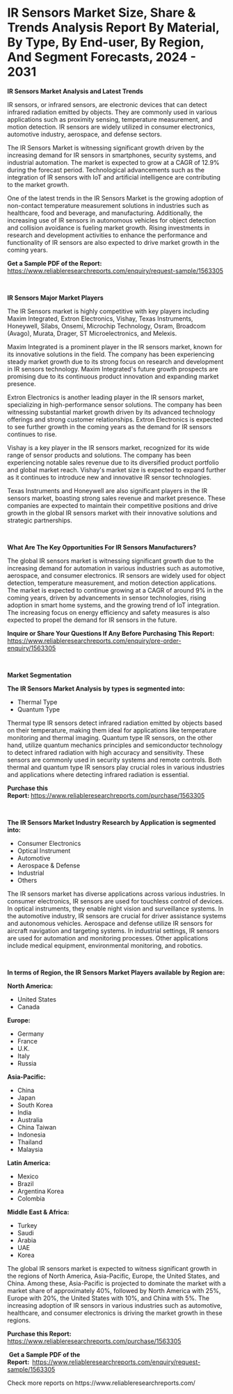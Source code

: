 <p><h1>IR Sensors Market Size, Share & Trends Analysis Report By Material, By Type, By End-user, By Region, And Segment Forecasts, 2024 - 2031</h1></p><p><strong>IR Sensors Market Analysis and Latest Trends</strong></p>
<p><p>IR sensors, or infrared sensors, are electronic devices that can detect infrared radiation emitted by objects. They are commonly used in various applications such as proximity sensing, temperature measurement, and motion detection. IR sensors are widely utilized in consumer electronics, automotive industry, aerospace, and defense sectors.</p><p>The IR Sensors Market is witnessing significant growth driven by the increasing demand for IR sensors in smartphones, security systems, and industrial automation. The market is expected to grow at a CAGR of 12.9% during the forecast period. Technological advancements such as the integration of IR sensors with IoT and artificial intelligence are contributing to the market growth.</p><p>One of the latest trends in the IR Sensors Market is the growing adoption of non-contact temperature measurement solutions in industries such as healthcare, food and beverage, and manufacturing. Additionally, the increasing use of IR sensors in autonomous vehicles for object detection and collision avoidance is fueling market growth. Rising investments in research and development activities to enhance the performance and functionality of IR sensors are also expected to drive market growth in the coming years.</p></p>
<p><strong>Get a Sample PDF of the Report:&nbsp;</strong> <a href="https://www.reliableresearchreports.com/enquiry/request-sample/1563305">https://www.reliableresearchreports.com/enquiry/request-sample/1563305</a></p>
<p>&nbsp;</p>
<p><strong>IR Sensors Major Market Players</strong></p>
<p><p>The IR Sensors market is highly competitive with key players including Maxim Integrated, Extron Electronics, Vishay, Texas Instruments, Honeywell, Silabs, Onsemi, Microchip Technology, Osram, Broadcom (Avago), Murata, Drager, ST Microelectronics, and Melexis. </p><p>Maxim Integrated is a prominent player in the IR sensors market, known for its innovative solutions in the field. The company has been experiencing steady market growth due to its strong focus on research and development in IR sensors technology. Maxim Integrated's future growth prospects are promising due to its continuous product innovation and expanding market presence.</p><p>Extron Electronics is another leading player in the IR sensors market, specializing in high-performance sensor solutions. The company has been witnessing substantial market growth driven by its advanced technology offerings and strong customer relationships. Extron Electronics is expected to see further growth in the coming years as the demand for IR sensors continues to rise.</p><p>Vishay is a key player in the IR sensors market, recognized for its wide range of sensor products and solutions. The company has been experiencing notable sales revenue due to its diversified product portfolio and global market reach. Vishay's market size is expected to expand further as it continues to introduce new and innovative IR sensor technologies.</p><p>Texas Instruments and Honeywell are also significant players in the IR sensors market, boasting strong sales revenue and market presence. These companies are expected to maintain their competitive positions and drive growth in the global IR sensors market with their innovative solutions and strategic partnerships.</p></p>
<p>&nbsp;</p>
<p><strong>What Are The Key Opportunities For IR Sensors Manufacturers?</strong></p>
<p><p>The global IR sensors market is witnessing significant growth due to the increasing demand for automation in various industries such as automotive, aerospace, and consumer electronics. IR sensors are widely used for object detection, temperature measurement, and motion detection applications. The market is expected to continue growing at a CAGR of around 9% in the coming years, driven by advancements in sensor technologies, rising adoption in smart home systems, and the growing trend of IoT integration. The increasing focus on energy efficiency and safety measures is also expected to propel the demand for IR sensors in the future.</p></p>
<p><strong>Inquire or Share Your Questions If Any Before Purchasing This Report:</strong> <a href="https://www.reliableresearchreports.com/enquiry/pre-order-enquiry/1563305">https://www.reliableresearchreports.com/enquiry/pre-order-enquiry/1563305</a></p>
<p>&nbsp;</p>
<p><strong>Market Segmentation</strong></p>
<p><strong>The IR Sensors Market Analysis by types is segmented into:</strong></p>
<p><ul><li>Thermal Type</li><li>Quantum Type</li></ul></p>
<p><p>Thermal type IR sensors detect infrared radiation emitted by objects based on their temperature, making them ideal for applications like temperature monitoring and thermal imaging. Quantum type IR sensors, on the other hand, utilize quantum mechanics principles and semiconductor technology to detect infrared radiation with high accuracy and sensitivity. These sensors are commonly used in security systems and remote controls. Both thermal and quantum type IR sensors play crucial roles in various industries and applications where detecting infrared radiation is essential.</p></p>
<p><strong>Purchase this Report:&nbsp;</strong><a href="https://www.reliableresearchreports.com/purchase/1563305">https://www.reliableresearchreports.com/purchase/1563305</a></p>
<p>&nbsp;</p>
<p><strong>The IR Sensors Market Industry Research by Application is segmented into:</strong></p>
<p><ul><li>Consumer Electronics</li><li>Optical Instrument</li><li>Automotive</li><li>Aerospace & Defense</li><li>Industrial</li><li>Others</li></ul></p>
<p><p>The IR sensors market has diverse applications across various industries. In consumer electronics, IR sensors are used for touchless control of devices. In optical instruments, they enable night vision and surveillance systems. In the automotive industry, IR sensors are crucial for driver assistance systems and autonomous vehicles. Aerospace and defense utilize IR sensors for aircraft navigation and targeting systems. In industrial settings, IR sensors are used for automation and monitoring processes. Other applications include medical equipment, environmental monitoring, and robotics.</p></p>
<p>&nbsp;</p>
<p><strong>In terms of Region, the IR Sensors Market Players available by Region are:</strong></p>
<p>
    <p> <strong> North America: </strong>
        <ul>
            <li>United States</li>
            <li>Canada</li>
        </ul>
        </p> 
    <p> <strong> Europe: </strong>
        <ul>
            <li>Germany</li>
            <li>France</li>
            <li>U.K.</li>
            <li>Italy</li>
            <li>Russia</li>
        </ul>
        </p> 
    <p> <strong> Asia-Pacific: </strong>
        <ul>
            <li>China</li>
            <li>Japan</li>
            <li>South Korea</li>
            <li>India</li>
            <li>Australia</li>
            <li>China Taiwan</li>
            <li>Indonesia</li>
            <li>Thailand</li>
            <li>Malaysia</li>
        </ul>
        </p> 
    <p> <strong> Latin America: </strong>
        <ul>
            <li>Mexico</li>
            <li>Brazil</li>
            <li>Argentina Korea</li>
            <li>Colombia</li>
        </ul>
        </p> 
    <p> <strong> Middle East & Africa: </strong>
        <ul>
            <li>Turkey</li>
            <li>Saudi</li>
            <li>Arabia</li>
            <li>UAE</li>
            <li>Korea</li>
        </ul>
    </p>
    </p>
<p><p>The global IR sensors market is expected to witness significant growth in the regions of North America, Asia-Pacific, Europe, the United States, and China. Among these, Asia-Pacific is projected to dominate the market with a market share of approximately 40%, followed by North America with 25%, Europe with 20%, the United States with 10%, and China with 5%. The increasing adoption of IR sensors in various industries such as automotive, healthcare, and consumer electronics is driving the market growth in these regions.</p></p>
<p><strong>Purchase this Report: </strong><a href="https://www.reliableresearchreports.com/purchase/1563305">https://www.reliableresearchreports.com/purchase/1563305</a></p>
<p>&nbsp;<strong>Get a Sample PDF of the Report:&nbsp;&nbsp;</strong><a href="https://www.reliableresearchreports.com/enquiry/request-sample/1563305">https://www.reliableresearchreports.com/enquiry/request-sample/1563305</a></p>
<p><strong></strong></p>
<p>Check more reports on https://www.reliableresearchreports.com/</p>